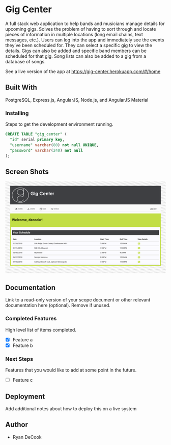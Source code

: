 # Gig Center

A full stack web application to help bands and musicians manage details for upcoming gigs. Solves the problem of having to sort through and locate pieces of information in multiple locations (long email chains, text messages, etc.). Users can log into the app and immediately see the events they’ve been scheduled for. They can select a specific gig to view the details. Gigs can also be added and specific band members can be scheduled for that gig. Song lists can also be added to a gig from a database of songs. 

See a live version of the app at https://gig-center.herokuapp.com/#/home 

## Built With

PostgreSQL, Express.js, AngularJS, Node.js, and AngularJS Material

### Installing

Steps to get the development environment running.

```sql
CREATE TABLE "gig_center" (
  "id" serial primary key,
  "username" varchar(80) not null UNIQUE,
  "password" varchar(240) not null
);
```

## Screen Shots

![Schedule View](./screen-shots/schedule.png "Landing Page Header")


## Documentation

Link to a read-only version of your scope document or other relevant documentation here (optional). Remove if unused.

### Completed Features

High level list of items completed.

- [x] Feature a
- [x] Feature b

### Next Steps

Features that you would like to add at some point in the future.

- [ ] Feature c

## Deployment

Add additional notes about how to deploy this on a live system

## Author

* Ryan DeCook


